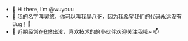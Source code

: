 - 👋 Hi there, I’m @wuyouu
- 👀 我的名字叫吴悠，你可以叫我吴八哥，因为我希望我们的代码永远没有Bug！💞️
- 🌱 近期经常在[B站](https://space.bilibili.com/482867012)出没，喜欢技术的的小伙伴欢迎关注我哦~ 📫

<!---
wuyouu/wuyouu is a ✨ special ✨ repository because its `README.md` (this file) appears on your GitHub profile.
You can click the Preview link to take a look at your changes.
--->

